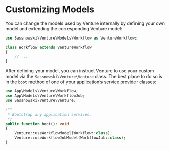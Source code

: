 # Customizing Models

You can change the models used by Venture internally by defining your own model
and extending the corresponding Venture model:

```php
use Sassnowski\Venture\Models\Workflow as VentureWorkflow;

class Workflow extends VentureWorkflow
{
    // ...
}
```

After defining your model, you can instruct Venture to use your custom model via
the `Sassnowski\Venture\Venture` class. The best place to do so is in the `boot`
method of one of your application’s service provider classes:

```php
use App\Models\Venture\Workflow;
use App\Models\Venture\WorkflowJob;
use Sassnowski\Venture\Venture;

/**
 * Bootstrap any application services.
 */
public function boot(): void
{
    Venture::useWorkflowModel(Workflow::class);
    Venture::useWorkflowJobModel(WorkflowJob::class);
}
```
